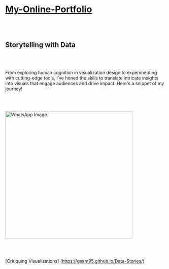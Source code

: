 # [My-Online-Portfolio](https://gsam95.github.io/gsam95/)  


</br></br>

## Storytelling with Data

</br></br>

From exploring human cognition in visualization design to experimenting with cutting-edge tools, I’ve honed the skills to translate intricate insights into visuals that engage audiences and drive impact. Here's a snippet of my journey!

</br></br>

<img src="https://github.com/user-attachments/assets/439c81e2-2e7e-4b6d-8546-e21def67d283" alt="WhatsApp Image" width="400">

</br></br>

[Critiquing Visualizations] (https://gsam95.github.io/Data-Stories/)



